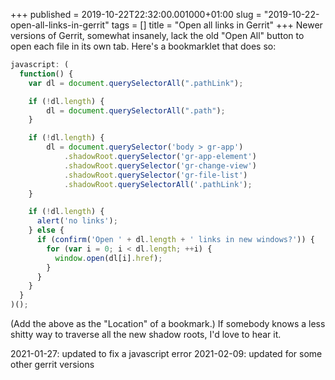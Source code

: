 +++
published = 2019-10-22T22:32:00.001000+01:00
slug = "2019-10-22-open-all-links-in-gerrit"
tags = []
title = "Open all links in Gerrit"
+++
Newer versions of Gerrit, somewhat insanely, lack the old "Open All"
button to open each file in its own tab. Here's a bookmarklet that does
so:

```js
javascript: (
  function() {
    var dl = document.querySelectorAll(".pathLink");

    if (!dl.length) {
        dl = document.querySelectorAll(".path");
    }

    if (!dl.length) {
        dl = document.querySelector('body > gr-app')
            .shadowRoot.querySelector('gr-app-element')
            .shadowRoot.querySelector('gr-change-view')
            .shadowRoot.querySelector('gr-file-list')
            .shadowRoot.querySelectorAll('.pathLink');
    }

    if (!dl.length) {
      alert('no links');
    } else {
      if (confirm('Open ' + dl.length + ' links in new windows?')) {
        for (var i = 0; i < dl.length; ++i) {
          window.open(dl[i].href);
        }
      }
    }
  }
)();
```

(Add the above as the "Location" of a bookmark.) If somebody knows a
less shitty way to traverse all the new shadow roots, I'd love to hear
it.

2021-01-27: updated to fix a javascript error
2021-02-09: updated for some other gerrit versions
